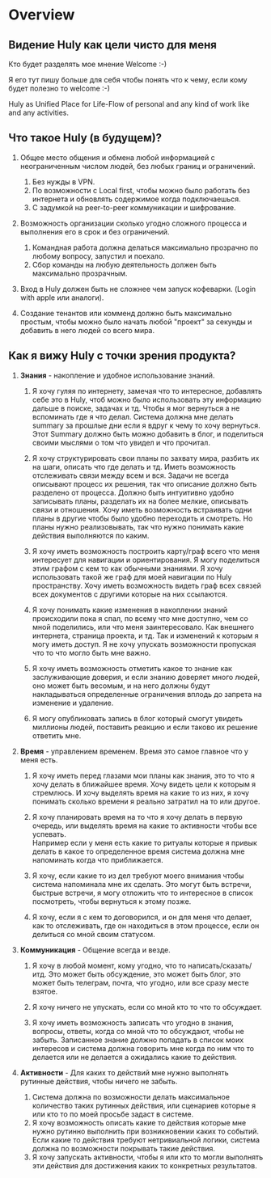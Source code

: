 # Overview

## Видение Huly как цели чисто для меня

Кто будет разделять мое мнение Welcome :-)

Я его тут пишу больше для себя чтобы понять что к чему, если кому будет полезно то welcome :-)

Huly as Unified Place for Life-Flow of personal and any kind of work like and any activities.

## Что такое Huly (в будущем)?

1. Общее место общения и обмена любой информацией с неограниченным числом людей, без любых границ и ограничений.

   1. Без нужды в VPN.
   2. По возможности с Local first, чтобы можно было работать без интернета и обновлять содержимое когда подключаешься.
   3. С задумкой на peer-to-peer коммуникации и шифрование.

2. Возможность организации сколько угодно сложного процесса и выполнения его в срок и без ограничений.

   1. Командная работа должна делаться максимально прозрачно по любому вопросу, запустил и поехало.
   2. Сбор команды на любую деятельность должен быть максимально прозрачным.

3. Вход в Huly должен быть не сложнее чем запуск кофеварки. (Login with apple или аналоги).
4. Создание тенантов или комменд должно быть максимально простым, чтобы можно было начать любой "проект" за секунды и добавить в него людей со всего мира.

## Как я вижу Huly с точки зрения продукта?

1. **Знания** - накопление и удобное использование знаний.

   1. Я хочу гуляя по интернету, замечая что то интересное, добавлять себе это в Huly, чтоб можно было использовать эту информацию дальше в поиске, задачах и тд.
      Чтобы я мог вернуться а не вспоминать где я что делал.
      Система должна мне делать summary за прошлые дни если я вдруг к чему то хочу вернуться.
      Этот Summary должно быть можно добавить в блог, и поделиться своими мыслями о том что увидел и что прочитал.

   2. Я хочу структурировать свои планы по захвату мира, разбить их на шаги, описать что где делать и тд.
      Иметь возможность отслеживать связи между всем и вся. Задачи не всегда описывают процесс их решения, так что описание должно быть разделено от процесса.
      Должно быть интуитивно удобно записывать планы, разделать их на более мелкие, описывать связи и отношения.
      Хочу иметь возможность встраивать одни планы в другие чтобы было удобно переходить и смотреть.
      Но планы нужно реализовывать, так что нужно понимать какие действия выполняются по каким.

   3. Я хочу иметь возможность построить карту/граф всего что меня интересует для навигации и ориентирования.
      Я могу поделиться этим графом с кем то как обычными знаниями. Я хочу использовать такой же граф для моей навигации по Huly пространству.
      Хочу иметь возможность видеть граф всех связей всех документов с другими которые на них ссылаются.

   4. Я хочу понимать какие изменения в накоплении знаний происходили пока я спал, по всему что мне доступно, чем со мной поделились, или что меня заинтересовало.
      Как внешнего интернета, страница проекта, и тд. Так и изменений к которым я могу иметь доступ. Я не хочу упускать возможности пропуская что то что могло быть мне важно.

   5. Я хочу иметь возможность отметить какое то знание как заслуживающие доверия, и если знанию доверяет много людей, оно может быть весомым, и на него должны будут накладываться определенные ограничения вплодь до запрета на изменение и удаление.

   6. Я могу опубликовать запись в блог который смогут увидеть миллионы людей, поставить реакцию и если таково их решение ответить мне.

2. **Время** - управлением временем. Время это самое главное что у меня есть.

   1. Я хочу иметь перед глазами мои планы как знания, это то что я хочу делать в ближайшее время. Хочу видеть цели к которым я стремлюсь.
      И хочу выделять время на какие то из них, я хочу понимать сколько времени я реально затратил на то или другое.

   2. Я хочу планировать время на то что я хочу делать в первую очередь, или выделять время на какие то активности чтобы все успевать.  
      Например если у меня есть какие то ритуалы которые я привык делать в какое то определенное время система должна мне напоминать когда что приближается.

   3. Я хочу, если какие то из дел требуют моего внимания чтобы система напоминала мне их сделать. Это могут быть встречи, быстрые встречи, я могу отложить что то интересное в список посмотреть, чтобы вернуться к этому позже.

   4. Я хочу, если я с кем то договорился, и он для меня что делает, как то отслеживать, где он находиться в этом процессе, если он делиться со мной своим статусом.

3. **Коммуникация** - Общение всегда и везде.

   1. Я хочу в любой момент, кому угодно, что то написать/сказать/итд.
      Это может быть обсуждение, это может быть блог, это может быть телеграм, почта, что угодно, или все сразу месте взятое.

   2. Я хочу ничего не упускать, если со мной кто то что то обсуждает.

   3. Я хочу иметь возможность записать что угодно в знания, вопросы, ответы, когда со мной что то обсуждают, чтобы не забыть.
      Записанное знание должно попадать в список моих интересов и система должна говорить мне когда по ним что то делается или не делается а ожидались какие то действия.

4. **Активности** - Для каких то действий мне нужно выполнять рутинные действия, чтобы ничего не забыть.

   1. Система должна по возможности делать максимальное количество таких рутинных действия, или сценариев которые я или кто то по моей просьбе задаст в системе.
   2. Я хочу возможность описать какие то действия которые мне нужно рутинно выполнить при возникновении каких то событий.
      Если какие то действия требуют нетривиальной логики, система должна по возможности покрывать такие действия.
   3. Я хочу запускать активности, чтобы я или кто то могли выполнять эти действия для достижения каких то конкретных результатов.
